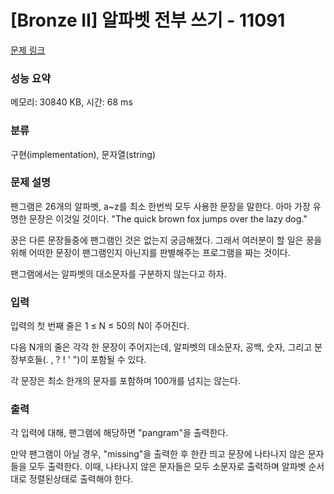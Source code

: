 # [Bronze II] 알파벳 전부 쓰기 - 11091 

[문제 링크](https://www.acmicpc.net/problem/11091) 

### 성능 요약

메모리: 30840 KB, 시간: 68 ms

### 분류

구현(implementation), 문자열(string)

### 문제 설명

<p>팬그램은 26개의 알파벳, a~z를 최소 한번씩 모두 사용한 문장을 말한다. 아마 가장 유명한 문장은 이것일 것이다. "The quick brown fox jumps over the lazy dog."</p>

<p>꿍은 다른 문장들중에 팬그램인 것은 없는지 궁금해졌다. 그래서 여러분이 할 일은 꿍을 위해 어떠한 문장이 팬그램인지 아닌지를 판별해주는 프로그램을 짜는 것이다.</p>

<p>팬그램에서는 알파벳의 대소문자를 구분하지 않는다고 하자.</p>

### 입력 

 <p>입력의 첫 번째 줄은 1 ≤ N ≤ 50의 N이 주어진다.</p>

<p>다음 N개의 줄은 각각 한 문장이 주어지는데, 알파벳의 대소문자, 공백, 숫자, 그리고 분장부호들(. , ? ! ' ")이 포함될 수 있다.</p>

<p>각 문장은 최소 한개의 문자를 포함하며 100개를 넘지는 않는다.</p>

### 출력 

 <p>각 입력에 대해, 팬그램에 해당하면 "pangram"을 출력한다.</p>

<p>만약 팬그램이 아닐 경우, "missing"을 출력한 후 한칸 띄고 문장에 나타나지 않은 문자들을 모두 출력한다. 이때, 나타나지 않은 문자들은 모두 소문자로 출력하며 알파벳 순서대로 정렬된상태로 출력해야 한다.</p>

